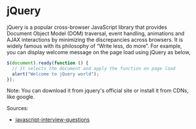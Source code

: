 # jQuery
jQuery is a popular cross-browser JavaScript library that provides Document Object Model (DOM) traversal, event handling, 
animations and AJAX interactions by minimizing the discrepancies across browsers. It is widely famous with its philosophy
of “Write less, do more”. For example, you can display welcome message on the page load using jQuery as below,
```js
$(document).ready(function () {
  // It selects the document and apply the function on page load
  alert("Welcome to jQuery world");
});
```
Note: You can download it from jquery's official site or install it from CDNs, like google.



Sources:
* [javascript-interview-questions](https://github.com/sudheerj/javascript-interview-questions)